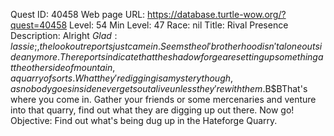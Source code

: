 Quest ID: 40458
Web page URL: https://database.turtle-wow.org/?quest=40458
Level: 54
Min Level: 47
Race: nil
Title: Rival Presence
Description: Alright $Glad:lassie;, the lookout reports just came in. Seems the ol'brotherhood isn't alone outside anymore. The reports indicate that the shadowforge are setting up something at the other side of mountain, a quarry of sorts. What they're digging is a mystery though, as nobody goes inside never gets out alive unless they're with them.$B$BThat's where you come in. Gather your friends or some mercenaries and venture into that quarry, find out what they are digging up out there. Now go!
Objective: Find out what's being dug up in the Hateforge Quarry.
